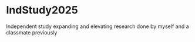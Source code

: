 # IndStudy2025
Independent study expanding and elevating research done by myself and a classmate previously
